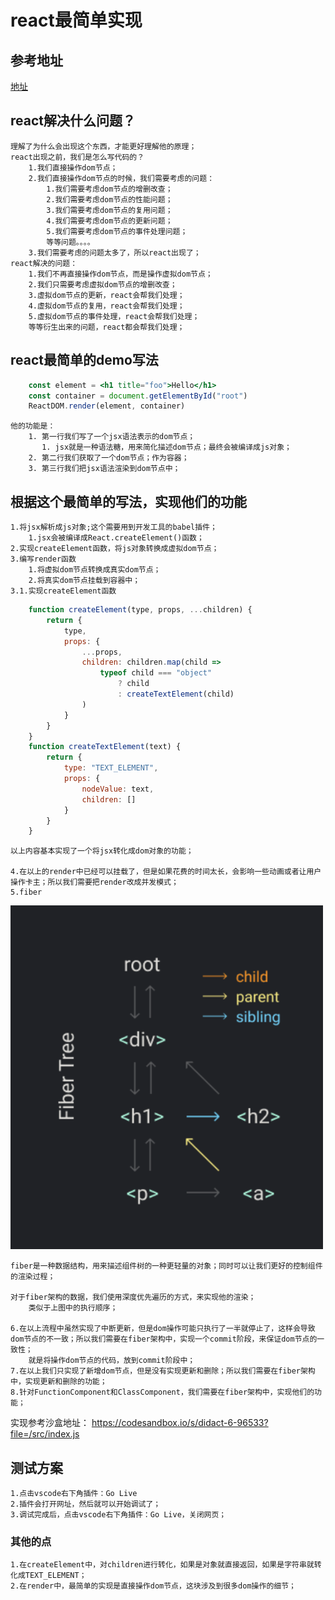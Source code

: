 # react最简单实现

## 参考地址

[地址](https://pomb.us/build-your-own-react/)

## react解决什么问题？

    理解了为什么会出现这个东西，才能更好理解他的原理；
    react出现之前，我们是怎么写代码的？
        1.我们直接操作dom节点；
        2.我们直接操作dom节点的时候，我们需要考虑的问题：
            1.我们需要考虑dom节点的增删改查；
            2.我们需要考虑dom节点的性能问题；
            3.我们需要考虑dom节点的复用问题；
            4.我们需要考虑dom节点的更新问题；
            5.我们需要考虑dom节点的事件处理问题；
            等等问题。。。。
        3.我们需要考虑的问题太多了，所以react出现了；
    react解决的问题：
        1.我们不再直接操作dom节点，而是操作虚拟dom节点；
        2.我们只需要考虑虚拟dom节点的增删改查；
        3.虚拟dom节点的更新，react会帮我们处理；
        4.虚拟dom节点的复用，react会帮我们处理；
        5.虚拟dom节点的事件处理，react会帮我们处理；
        等等衍生出来的问题，react都会帮我们处理；

## react最简单的demo写法

```jsx
    const element = <h1 title="foo">Hello</h1>
    const container = document.getElementById("root")
    ReactDOM.render(element, container)
```

    他的功能是：
        1. 第一行我们写了一个jsx语法表示的dom节点；
           1. jsx就是一种语法糖，用来简化描述dom节点；最终会被编译成js对象；
        2. 第二行我们获取了一个dom节点；作为容器；
        3. 第三行我们把jsx语法渲染到dom节点中；

## 根据这个最简单的写法，实现他们的功能

    1.将jsx解析成js对象;这个需要用到开发工具的babel插件；
        1.jsx会被编译成React.createElement()函数；
    2.实现createElement函数，将js对象转换成虚拟dom节点；
    3.编写render函数
        1.将虚拟dom节点转换成真实dom节点；
        2.将真实dom节点挂载到容器中；
    3.1.实现createElement函数

```jsx
    function createElement(type, props, ...children) {
        return {
            type,
            props: {
                ...props,
                children: children.map(child =>
                    typeof child === "object"
                        ? child
                        : createTextElement(child)
                )
            }
        }
    }
    function createTextElement(text) {
        return {
            type: "TEXT_ELEMENT",
            props: {
                nodeValue: text,
                children: []
            }
        }
    }
```

    以上内容基本实现了一个将jsx转化成dom对象的功能；

    4.在以上的render中已经可以挂载了，但是如果花费的时间太长，会影响一些动画或者让用户操作卡主；所以我们需要把render改成并发模式；
    5.fiber
<img src="./image.png" alt="Image" width="500" height="550">

    fiber是一种数据结构，用来描述组件树的一种更轻量的对象；同时可以让我们更好的控制组件的渲染过程；

    对于fiber架构的数据，我们使用深度优先遍历的方式，来实现他的渲染；
        类似于上图中的执行顺序；

    6.在以上流程中虽然实现了中断更新，但是dom操作可能只执行了一半就停止了，这样会导致dom节点的不一致；所以我们需要在fiber架构中，实现一个commit阶段，来保证dom节点的一致性；
        就是将操作dom节点的代码，放到commit阶段中；
    7.在以上我们只实现了新增dom节点，但是没有实现更新和删除；所以我们需要在fiber架构中，实现更新和删除的功能；
    8.针对FunctionComponent和ClassComponent，我们需要在fiber架构中，实现他们的功能；

实现参考沙盒地址：
    <https://codesandbox.io/s/didact-6-96533?file=/src/index.js>

## 测试方案

    1.点击vscode右下角插件：Go Live
    2.插件会打开网址，然后就可以开始调试了；
    3.调试完成后，点击vscode右下角插件：Go Live，关闭网页；

### 其他的点

    1.在createElement中，对children进行转化，如果是对象就直接返回，如果是字符串就转化成TEXT_ELEMENT；
    2.在render中，最简单的实现是直接操作dom节点，这块涉及到很多dom操作的细节；
